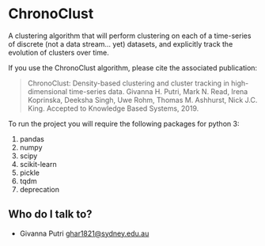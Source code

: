 # ChronoClust

A clustering algorithm that will perform clustering on each of a time-series of discrete (not a data stream... yet) datasets, and explicitly track the evolution of clusters over time. 

If you use the ChronoClust algorithm, please cite the associated publication:

>ChronoClust: Density-based clustering and cluster tracking in high-dimensional time-series data. Givanna H. Putri, Mark N. Read, Irena Koprinska, Deeksha Singh, Uwe Rohm, Thomas M. Ashhurst, Nick J.C. King. Accepted to Knowledge Based Systems, 2019.

To run the project you will require the following packages for python 3:
1. pandas
2. numpy
3. scipy
4. scikit-learn
5. pickle
6. tqdm
7. deprecation

## Who do I talk to?
* Givanna Putri ghar1821@sydney.edu.au
